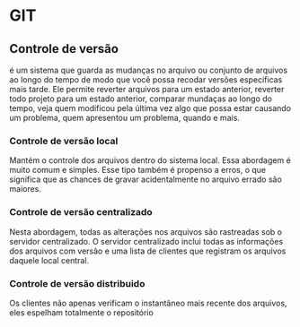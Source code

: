# GIT

## Controle de versão

é um sistema que guarda as mudanças no arquivo ou conjunto de arquivos ao longo do tempo de modo que você possa recodar versões especificas mais tarde. Ele permite reverter arquivos para um estado anterior, reverter todo projeto para um estado anterior, comparar mundaças ao longo do tempo, veja quem modificou pela última vez algo que possa estar causando um problema, quem apresentou um problema, quando e mais.

### Controle de versão local

Mantém o controle dos arquivos dentro do sistema local. Essa abordagem é muito comum e simples. Esse tipo também é propenso a erros, o que significa que as chances de gravar acidentalmente no arquivo errado são maiores.

### Controle de versão centralizado

Nesta abordagem, todas as alterações nos arquivos são rastreadas sob o servidor centralizado. O servidor centralizado inclui todas as informações dos arquivos com versão e uma lista de clientes que registram os arquivos daquele local central.

### Controle de versão distribuido

Os clientes não apenas verificam o instantâneo mais recente dos arquivos, eles espelham totalmente o repositório
